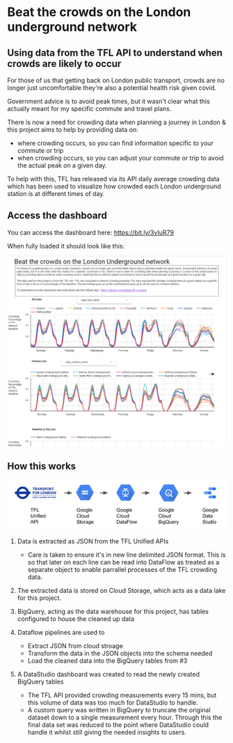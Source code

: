 # Beat the crowds on the London underground network

## Using data from the TFL API to understand when crowds are likely to occur

For those of us that getting back on London public transport, crowds are no longer just uncomfortable they're also a potential health risk given covid.

Government advice is to avoid peak times, but it wasn't clear what this actually meant for my specific commute and travel plans. 

There is now a need for crowding data when planning a journey in London & this project aims to help by providing data on:

  * where crowding occurs, so you can find information specific to your commute or trip
  * when crowding occurs, so you can adjust your commute or trip to avoid the actual peak on a given day. 

To help with this, TFL has released via its API daily average crowding data which has been used to visualize how crowded each London underground station is at different times of day. 

## Access the dashboard

You can access the dashboard here: https://bit.ly/3vIuR79

When fully loaded it should look like this: 

![dashboard_demo](images/dashboard_screenshot_v2.png)

## How this works

![data_pipeline](images/pipeline_overview_v2.png)

1. Data is extracted as JSON from the TFL Unified APIs

    * Care is taken to ensure it's in new line delimited JSON format. This is so that later on each line can be read into DataFlow as treated as a separate object to enable parrallel processes of the TFL crowding data.
2. The extracted data is stored on Cloud Storage, which acts as a data lake for this project.
3. BigQuery, acting as the data warehouse for this project, has tables configured to house the cleaned up data
4. Dataflow pipelines are used to

    *  Extract JSON from cloud stroage
    *  Transform the data in the JSON objects into the schema needed
    *  Load the cleaned data into the BigQuery tables from #3 

5. A DataStudio dashboard was created to read the newly created BigQuery tables

    *  The TFL API provided crowding measurements every 15 mins, but this volume of data was too much for DataStudio to handle.
    *  A custom query was written in BigQuery to truncate the original dataset down to a single measurement every hour. Through this the final data set was reduced to the point where DataStudio could handle it whilst still giving the needed insights to users.